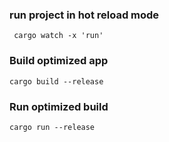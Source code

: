 ### run project in hot reload mode

```
 cargo watch -x 'run'
```

### Build optimized app

```
cargo build --release
```

### Run optimized build

```
cargo run --release
```
